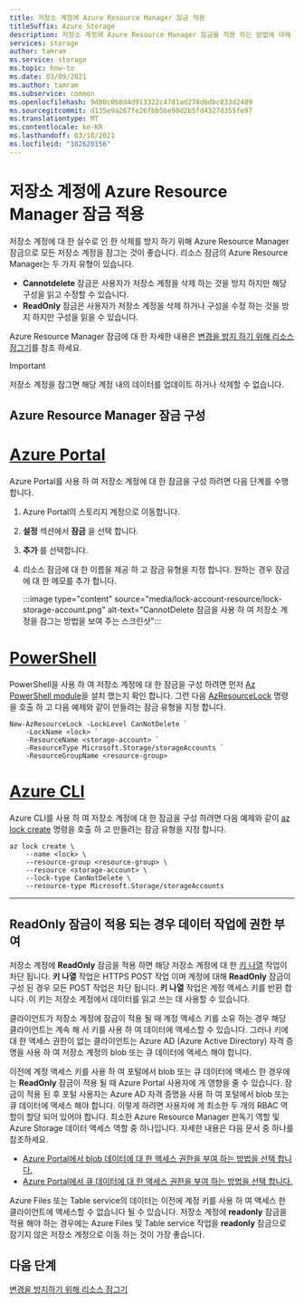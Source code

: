 ```yaml
---
title: 저장소 계정에 Azure Resource Manager 잠금 적용
titleSuffix: Azure Storage
description: 저장소 계정에 Azure Resource Manager 잠금을 적용 하는 방법에 대해 알아봅니다.
services: storage
author: tamram
ms.service: storage
ms.topic: how-to
ms.date: 03/09/2021
ms.author: tamram
ms.subservice: common
ms.openlocfilehash: 9d80c0b8d4d913322c47d1ad278d6dbc033d2409
ms.sourcegitcommit: d135e9a267fe26fbb5be98d2b5fd4327d355fe97
ms.translationtype: MT
ms.contentlocale: ko-KR
ms.lasthandoff: 03/10/2021
ms.locfileid: "102620156"
---
```

# <a name="apply-an-azure-resource-manager-lock-to-a-storage-account"></a>저장소 계정에 Azure Resource Manager 잠금 적용

저장소 계정에 대 한 실수로 인 한 삭제를 방지 하기 위해 Azure Resource Manager 잠금으로 모든 저장소 계정을 잠그는 것이 좋습니다. 리소스 잠금의 Azure Resource Manager는 두 가지 유형이 있습니다.

- **Cannotdelete** 잠금은 사용자가 저장소 계정을 삭제 하는 것을 방지 하지만 해당 구성을 읽고 수정할 수 있습니다.
- **ReadOnly** 잠금은 사용자가 저장소 계정을 삭제 하거나 구성을 수정 하는 것을 방지 하지만 구성을 읽을 수 있습니다.

Azure Resource Manager 잠금에 대 한 자세한 내용은 [변경을 방지 하기 위해 리소스 잠그기](../../azure-resource-manager/management/lock-resources.md)를 참조 하세요.

> [!IMPORTANT]
> 저장소 계정을 잠그면 해당 계정 내의 데이터를 업데이트 하거나 삭제할 수 없습니다.

## <a name="configure-an-azure-resource-manager-lock"></a>Azure Resource Manager 잠금 구성

# <a name="azure-portal"></a>[Azure Portal](#tab/portal)

Azure Portal를 사용 하 여 저장소 계정에 대 한 잠금을 구성 하려면 다음 단계를 수행 합니다.

1. Azure Portal의 스토리지 계정으로 이동합니다.
1. **설정** 섹션에서 **잠금** 을 선택 합니다.
1. **추가** 를 선택합니다.
1. 리소스 잠금에 대 한 이름을 제공 하 고 잠금 유형을 지정 합니다. 원하는 경우 잠금에 대 한 메모를 추가 합니다.

    :::image type="content" source="media/lock-account-resource/lock-storage-account.png" alt-text="CannotDelete 잠금을 사용 하 여 저장소 계정을 잠그는 방법을 보여 주는 스크린샷":::

# <a name="powershell"></a>[PowerShell](#tab/azure-powershell)

PowerShell을 사용 하 여 저장소 계정에 대 한 잠금을 구성 하려면 먼저 [Az PowerShell module](https://www.powershellgallery.com/packages/Az)을 설치 했는지 확인 합니다. 그런 다음 [AzResourceLock](/powershell/module/az.resources/new-azresourcelock) 명령을 호출 하 고 다음 예제와 같이 만들려는 잠금 유형을 지정 합니다.

```azurepowershell
New-AzResourceLock -LockLevel CanNotDelete `
    -LockName <lock> `
    -ResourceName <storage-account> `
    -ResourceType Microsoft.Storage/storageAccounts `
    -ResourceGroupName <resource-group>
```

# <a name="azure-cli"></a>[Azure CLI](#tab/azure-cli)

Azure CLI를 사용 하 여 저장소 계정에 대 한 잠금을 구성 하려면 다음 예제와 같이 [az lock create](/cli/azure/lock#az_lock_create) 명령을 호출 하 고 만들려는 잠금 유형을 지정 합니다.

```azurecli
az lock create \
    --name <lock> \
    --resource-group <resource-group> \
    --resource <storage-account> \
    --lock-type CanNotDelete \
    --resource-type Microsoft.Storage/storageAccounts
```

---

## <a name="authorizing-data-operations-when-a-readonly-lock-is-in-effect"></a>ReadOnly 잠금이 적용 되는 경우 데이터 작업에 권한 부여

저장소 계정에 **ReadOnly** 잠금을 적용 하면 해당 저장소 계정에 대 한 [키 나열](/rest/api/storagerp/storageaccounts/listkeys) 작업이 차단 됩니다. **키 나열** 작업은 HTTPS POST 작업 이며 계정에 대해 **ReadOnly** 잠금이 구성 된 경우 모든 POST 작업은 차단 됩니다. **키 나열** 작업은 계정 액세스 키를 반환 합니다 .이 키는 저장소 계정에서 데이터를 읽고 쓰는 데 사용할 수 있습니다.

클라이언트가 저장소 계정에 잠금이 적용 될 때 계정 액세스 키를 소유 하는 경우 해당 클라이언트는 계속 해 서 키를 사용 하 여 데이터에 액세스할 수 있습니다. 그러나 키에 대 한 액세스 권한이 없는 클라이언트는 Azure AD (Azure Active Directory) 자격 증명을 사용 하 여 저장소 계정의 blob 또는 큐 데이터에 액세스 해야 합니다.

이전에 계정 액세스 키를 사용 하 여 포털에서 blob 또는 큐 데이터에 액세스 한 경우에는 **ReadOnly** 잠금이 적용 될 때 Azure Portal 사용자에 게 영향을 줄 수 있습니다. 잠금이 적용 된 후 포털 사용자는 Azure AD 자격 증명을 사용 하 여 포털에서 blob 또는 큐 데이터에 액세스 해야 합니다. 이렇게 하려면 사용자에 게 최소한 두 개의 RBAC 역할이 할당 되어 있어야 합니다. 최소한 Azure Resource Manager 판독기 역할 및 Azure Storage 데이터 액세스 역할 중 하나입니다. 자세한 내용은 다음 문서 중 하나를 참조하세요.

- [Azure Portal에서 blob 데이터에 대 한 액세스 권한을 부여 하는 방법을 선택 합니다.](../blobs/authorize-data-operations-portal.md)
- [Azure Portal에서 큐 데이터에 대 한 액세스 권한을 부여 하는 방법을 선택 합니다.](../queues/authorize-data-operations-portal.md)

Azure Files 또는 Table service의 데이터는 이전에 계정 키를 사용 하 여 액세스 한 클라이언트에 액세스할 수 없습니다 될 수 있습니다. 저장소 계정에 **readonly** 잠금을 적용 해야 하는 경우에는 Azure Files 및 Table service 작업을 **readonly** 잠금으로 잠기지 않은 저장소 계정으로 이동 하는 것이 가장 좋습니다.

## <a name="next-steps"></a>다음 단계

[변경을 방지하기 위해 리소스 잠그기](../../azure-resource-manager/management/lock-resources.md)
